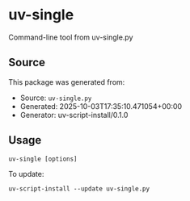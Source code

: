 # uv-single

Command-line tool from uv-single.py

## Source
This package was generated from:
- Source: `uv-single.py`
- Generated: 2025-10-03T17:35:10.471054+00:00
- Generator: uv-script-install/0.1.0

## Usage
```
uv-single [options]
```

To update:
```
uv-script-install --update uv-single.py
```
